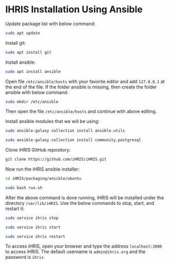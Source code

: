 # IHRIS Installation Using Ansible

Update package list with below command:

```sh
sudo apt update
```

Install git:

```sh
sudo apt install git
```

Install ansible:

```sh
sudo apt install ansible
```

Open file `/etc/ansible/hosts` with your favorite editor and add `127.0.0.1` at the end of the file. If the folder ansible is missing, then create the folder ansible with below command:

```sh
sudo mkdir /etc/ansible
```

Then open the file `/etc/ansible/hosts` and continue with above editing.

Install ansible modules that we will be using:

```sh
sudo ansible-galaxy collection install ansible.utils
```

```sh
sudo ansible-galaxy collection install community.postgresql
```

Clone iHRIS GitHub repository:

```sh
git clone https://github.com/iHRIS/iHRIS.git
```

Now run the iHRIS ansible installer:

```sh
cd iHRIS/packaging/ansible/ubuntu
```

```sh
sudo bash run.sh
```

After the above command is done running, iHRIS will be installed under the directory `/var/lib/iHRIS`. Use the below commands to stop, start, and restart it:

```sh
sudo service ihris stop
```

```sh
sudo service ihris start
```

```sh
sudo service ihris restart
```

To access iHRIS, open your browser and type the address `localhost:3000` to access iHRIS. The default username is `admin@ihris.org` and the password is `ihris`.
